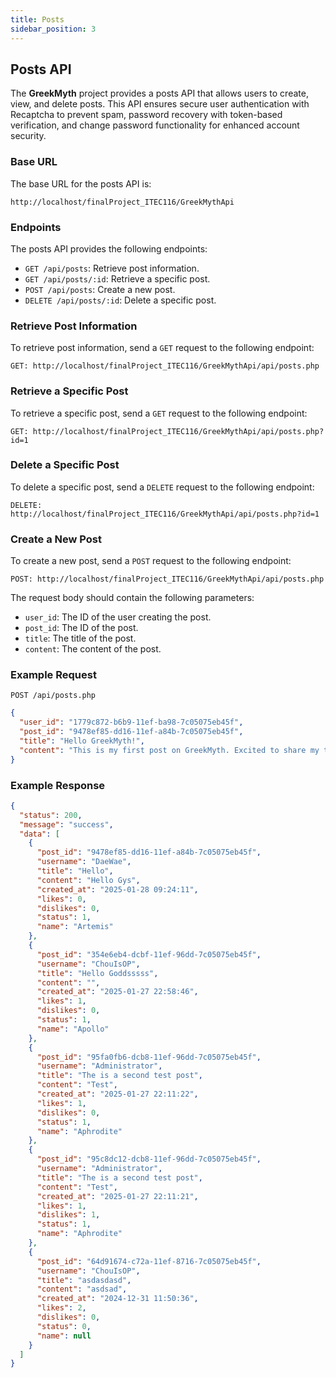 ```yaml
---
title: Posts
sidebar_position: 3
---
```


## Posts API

The **GreekMyth** project provides a posts API that allows users to create, view, and delete posts. This API ensures secure user authentication with Recaptcha to prevent spam, password recovery with token-based verification, and change password functionality for enhanced account security.

### Base URL

The base URL for the posts API is:

```http
http://localhost/finalProject_ITEC116/GreekMythApi
```

### Endpoints

The posts API provides the following endpoints:

- `GET /api/posts`: Retrieve post information.
- `GET /api/posts/:id`: Retrieve a specific post.
- `POST /api/posts`: Create a new post.
- `DELETE /api/posts/:id`: Delete a specific post.

### Retrieve Post Information

To retrieve post information, send a `GET` request to the following endpoint:

```http
GET: http://localhost/finalProject_ITEC116/GreekMythApi/api/posts.php
```

### Retrieve a Specific Post

To retrieve a specific post, send a `GET` request to the following endpoint:

```http
GET: http://localhost/finalProject_ITEC116/GreekMythApi/api/posts.php?id=1
```

### Delete a Specific Post

To delete a specific post, send a `DELETE` request to the following endpoint:

```http
DELETE: http://localhost/finalProject_ITEC116/GreekMythApi/api/posts.php?id=1
```

### Create a New Post

To create a new post, send a `POST` request to the following endpoint:

```http
POST: http://localhost/finalProject_ITEC116/GreekMythApi/api/posts.php
```

The request body should contain the following parameters:

- `user_id`: The ID of the user creating the post.
- `post_id`: The ID of the post.
- `title`: The title of the post.
- `content`: The content of the post.

### Example Request

```http
POST /api/posts.php
```

```json
{
  "user_id": "1779c872-b6b9-11ef-ba98-7c05075eb45f",
  "post_id": "9478ef85-dd16-11ef-a84b-7c05075eb45f",
  "title": "Hello GreekMyth!",
  "content": "This is my first post on GreekMyth. Excited to share my thoughts with the community!"
}
```

### Example Response

```json
{
  "status": 200,
  "message": "success",
  "data": [
    {
      "post_id": "9478ef85-dd16-11ef-a84b-7c05075eb45f",
      "username": "DaeWae",
      "title": "Hello",
      "content": "Hello Gys",
      "created_at": "2025-01-28 09:24:11",
      "likes": 0,
      "dislikes": 0,
      "status": 1,
      "name": "Artemis"
    },
    {
      "post_id": "354e6eb4-dcbf-11ef-96dd-7c05075eb45f",
      "username": "ChouIsOP",
      "title": "Hello Goddsssss",
      "content": "",
      "created_at": "2025-01-27 22:58:46",
      "likes": 1,
      "dislikes": 0,
      "status": 1,
      "name": "Apollo"
    },
    {
      "post_id": "95fa0fb6-dcb8-11ef-96dd-7c05075eb45f",
      "username": "Administrator",
      "title": "The is a second test post",
      "content": "Test",
      "created_at": "2025-01-27 22:11:22",
      "likes": 1,
      "dislikes": 0,
      "status": 1,
      "name": "Aphrodite"
    },
    {
      "post_id": "95c8dc12-dcb8-11ef-96dd-7c05075eb45f",
      "username": "Administrator",
      "title": "The is a second test post",
      "content": "Test",
      "created_at": "2025-01-27 22:11:21",
      "likes": 1,
      "dislikes": 1,
      "status": 1,
      "name": "Aphrodite"
    },
    {
      "post_id": "64d91674-c72a-11ef-8716-7c05075eb45f",
      "username": "ChouIsOP",
      "title": "asdasdasd",
      "content": "asdsad",
      "created_at": "2024-12-31 11:50:36",
      "likes": 2,
      "dislikes": 0,
      "status": 0,
      "name": null
    }
  ]
}
```
